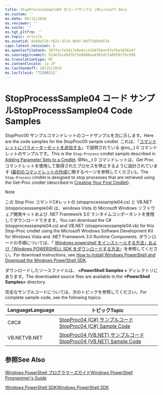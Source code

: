 ```yaml
---
title: StopProcessSample04 のコードサンプル |Microsoft Docs
ms.custom: ''
ms.date: 09/13/2016
ms.reviewer: ''
ms.suite: ''
ms.tgt_pltfrm: ''
ms.topic: article
ms.assetid: dc68af2b-f622-47c4-964f-b07f3d5bdf14
caps.latest.revision: 5
ms.openlocfilehash: 367fecfe5417e0e4cc41b076bac6fefbe185624f
ms.sourcegitcommit: 52a67bcd9d7bf3e8600ea4302d1fa8970ff9c998
ms.translationtype: MT
ms.contentlocale: ja-JP
ms.lasthandoff: 10/15/2019
ms.locfileid: "72360111"
---
```

# <a name="stopprocesssample04-code-samples"></a><span data-ttu-id="9e30c-102">StopProcessSample04 コード サンプル</span><span class="sxs-lookup"><span data-stu-id="9e30c-102">StopProcessSample04 Code Samples</span></span>

<span data-ttu-id="9e30c-103">StopProc00 サンプルコマンドレットのコードサンプルを次に示します。</span><span class="sxs-lookup"><span data-stu-id="9e30c-103">Here are the code samples for the StopProc00 sample cmdlet.</span></span> <span data-ttu-id="9e30c-104">これは、「[コマンドレットにパラメーターセットを追加する](../cmdlet/adding-parameter-sets-to-a-cmdlet.md)」で説明されている @no__t 0 コマンドレットのサンプルです。</span><span class="sxs-lookup"><span data-stu-id="9e30c-104">This is the `Stop-Process` cmdlet sample described in [Adding Parameter Sets to a Cmdlet](../cmdlet/adding-parameter-sets-to-a-cmdlet.md).</span></span> <span data-ttu-id="9e30c-105">@No__t 0 コマンドレットは、Get Proc コマンドレットを使用して取得されたプロセスを停止するように設計されています ([最初のコマンドレットの作成](../cmdlet/creating-a-cmdlet-without-parameters.md)に関するページを参照してください)。</span><span class="sxs-lookup"><span data-stu-id="9e30c-105">The `Stop-Process` cmdlet is designed to stop processes that are retrieved using the Get-Proc cmdlet (described in [Creating Your First Cmdlet](../cmdlet/creating-a-cmdlet-without-parameters.md)).</span></span>

> [!NOTE]
> <span data-ttu-id="9e30c-106">この Stop Proc コマンドC#レットの (stopprocesssample04.cs) と VB.NET (stopprocesssample04) は、windows Vista の Microsoft Windows ソフトウェア開発キットおよび .NET Framework 3.0 ランタイムコンポーネントを使用してダウンロードできます。</span><span class="sxs-lookup"><span data-stu-id="9e30c-106">You can download the C# (stopprocesssample04.cs) and VB.NET (stopprocesssample04.vb) for this Stop-Proc cmdlet using the Microsoft Windows Software Development Kit for Windows Vista and .NET Framework 3.0 Runtime Components.</span></span> <span data-ttu-id="9e30c-107">ダウンロードの手順については、「 [Windows powershell をインストールする方法」および「Windows POWERSHELL SDK をダウンロードする方法](/powershell/developer/installing-the-windows-powershell-sdk)」を参照してください。</span><span class="sxs-lookup"><span data-stu-id="9e30c-107">For download instructions, see [How to Install Windows PowerShell and Download the Windows PowerShell SDK](/powershell/developer/installing-the-windows-powershell-sdk).</span></span>
>
> <span data-ttu-id="9e30c-108">ダウンロードしたソースファイルは、 **\<PowerShell Samples >** ディレクトリにあります。</span><span class="sxs-lookup"><span data-stu-id="9e30c-108">The downloaded source files are available in the **\<PowerShell Samples>** directory.</span></span>

<span data-ttu-id="9e30c-109">完全なサンプルコードについては、次のトピックを参照してください。</span><span class="sxs-lookup"><span data-stu-id="9e30c-109">For complete sample code, see the following topics.</span></span>

|<span data-ttu-id="9e30c-110">Language</span><span class="sxs-lookup"><span data-stu-id="9e30c-110">Language</span></span>|<span data-ttu-id="9e30c-111">トピック</span><span class="sxs-lookup"><span data-stu-id="9e30c-111">Topic</span></span>|
|--------------|-----------|
|<span data-ttu-id="9e30c-112">C#</span><span class="sxs-lookup"><span data-stu-id="9e30c-112">C#</span></span>|[<span data-ttu-id="9e30c-113">StopProc04 (C#) サンプルコード</span><span class="sxs-lookup"><span data-stu-id="9e30c-113">StopProc04 (C#) Sample Code</span></span>](./stopprocesssample04-csharp-sample-code.md)|
|<span data-ttu-id="9e30c-114">VB.NET</span><span class="sxs-lookup"><span data-stu-id="9e30c-114">VB.NET</span></span>|[<span data-ttu-id="9e30c-115">StopProc04 (VB.NET) サンプルコード</span><span class="sxs-lookup"><span data-stu-id="9e30c-115">StopProc04 (VB.NET) Sample Code</span></span>](./stopprocesssample04-vb-net-sample-code.md)|

## <a name="see-also"></a><span data-ttu-id="9e30c-116">参照</span><span class="sxs-lookup"><span data-stu-id="9e30c-116">See Also</span></span>

[<span data-ttu-id="9e30c-117">Windows PowerShell プログラマーズガイド</span><span class="sxs-lookup"><span data-stu-id="9e30c-117">Windows PowerShell Programmer's Guide</span></span>](./windows-powershell-programmer-s-guide.md)

[<span data-ttu-id="9e30c-118">Windows PowerShell SDK</span><span class="sxs-lookup"><span data-stu-id="9e30c-118">Windows PowerShell SDK</span></span>](../windows-powershell-reference.md)